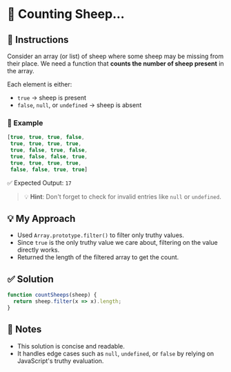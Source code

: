 
# 🐑 Counting Sheep...

## 🧾 Instructions

Consider an array (or list) of sheep where some sheep may be missing from their place. We need a function that **counts the number of sheep present** in the array.

Each element is either:
- `true` → sheep is present
- `false`, `null`, or `undefined` → sheep is absent

### 🧪 Example

```js
[true, true, true, false,
 true, true, true, true,
 true, false, true, false,
 true, false, false, true,
 true, true, true, true,
 false, false, true, true]
````

✅ Expected Output: `17`

> 💡 **Hint**: Don't forget to check for invalid entries like `null` or `undefined`.

## 💡 My Approach

* Used `Array.prototype.filter()` to filter only truthy values.
* Since `true` is the only truthy value we care about, filtering on the value directly works.
* Returned the length of the filtered array to get the count.


## ✅ Solution

```js
function countSheeps(sheep) {
  return sheep.filter(x => x).length;
}
```

## 📌 Notes

* This solution is concise and readable.
* It handles edge cases such as `null`, `undefined`, or `false` by relying on JavaScript's truthy evaluation.
